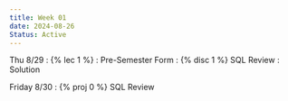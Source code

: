 ```yaml
---
title: Week 01
date: 2024-08-26
Status: Active
---
```


Thu 8/29
: {% lec 1 %}
  : Pre-Semester Form
: {% disc 1 %} SQL Review
  : Solution

Friday 8/30
: {% proj 0 %} SQL Review
